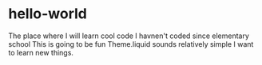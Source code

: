 # hello-world
The place where I will learn cool code 
I havnen't coded since elementary school
This is going to be fun
Theme.liquid sounds relatively simple 
I want to learn new things. 
